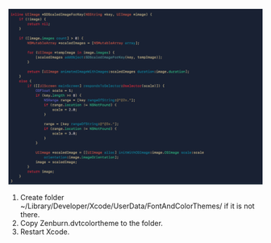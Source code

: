 ![图片说明1](https://raw.githubusercontent.com/Crycil/Xcode-themes/master/screenshots.png)
1. Create folder ~/Library/Developer/Xcode/UserData/FontAndColorThemes/ if it is not there.
2. Copy Zenburn.dvtcolortheme to the folder.
3. Restart Xcode.
